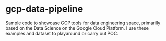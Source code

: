 # gcp-data-pipeline
Sample code to showcase GCP tools for data engineering space, primarilly based on the 
Data Science on the Google Cloud Platform.  I use these examples and dataset to playaround or carry out POC.  

